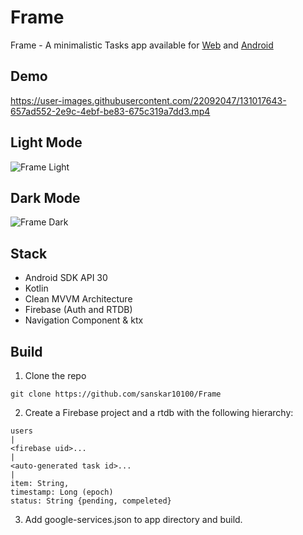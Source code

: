 # Frame

Frame - A minimalistic Tasks app available for [Web](https://todoist-todo.firebaseapp.com/) and [Android](https://github.com/sanskar10100/Frame/releases/download/v1.0/Frame.1.0.apk)

## Demo

https://user-images.githubusercontent.com/22092047/131017643-657ad552-2e9c-4ebf-be83-675c319a7dd3.mp4

## Light Mode
![Frame Light](https://user-images.githubusercontent.com/22092047/131018323-13863c58-cb3b-4958-a0a9-a82d50d6cba7.png)

## Dark Mode
![Frame Dark](https://user-images.githubusercontent.com/22092047/131018606-2bffbe37-9e45-4d06-8ce6-4742370e78dc.png)



## Stack
- Android SDK API 30
- Kotlin
- Clean MVVM Architecture
- Firebase (Auth and RTDB)
- Navigation Component & ktx

## Build

1. Clone the repo
```
git clone https://github.com/sanskar10100/Frame
```
2. Create a Firebase project and a rtdb with the following hierarchy:
```
users
|
<firebase uid>...
|
<auto-generated task id>...
|
item: String,
timestamp: Long (epoch)
status: String {pending, compeleted}
```
3. Add google-services.json to app directory and build.
